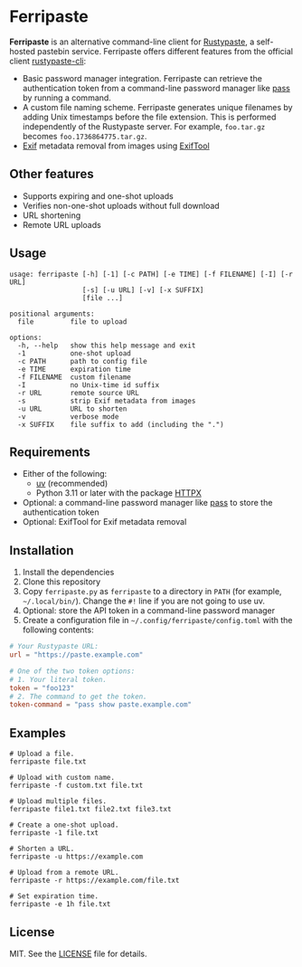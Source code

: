# Ferripaste

**Ferripaste** is an alternative command-line client for [Rustypaste](https://github.com/orhun/rustypaste),
a self-hosted pastebin service.
Ferripaste offers different features from the official client [rustypaste-cli](https://github.com/orhun/rustypaste-cli):

- Basic password manager integration.
  Ferripaste can retrieve the authentication token from a command-line password manager like [pass](https://www.passwordstore.org/) by running a command.
- A custom file naming scheme.
  Ferripaste generates unique filenames by adding Unix timestamps before the file extension.
  This is performed independently of the Rustypaste server.
  For example, `foo.tar.gz` becomes `foo.1736864775.tar.gz`.
- [Exif](https://en.wikipedia.org/wiki/Exif) metadata removal from images using [ExifTool](https://en.wikipedia.org/wiki/ExifTool)

## Other features

- Supports expiring and one-shot uploads
- Verifies non-one-shot uploads without full download
- URL shortening
- Remote URL uploads

## Usage

```none
usage: ferripaste [-h] [-1] [-c PATH] [-e TIME] [-f FILENAME] [-I] [-r URL]
                  [-s] [-u URL] [-v] [-x SUFFIX]
                  [file ...]

positional arguments:
  file         file to upload

options:
  -h, --help   show this help message and exit
  -1           one-shot upload
  -c PATH      path to config file
  -e TIME      expiration time
  -f FILENAME  custom filename
  -I           no Unix-time id suffix
  -r URL       remote source URL
  -s           strip Exif metadata from images
  -u URL       URL to shorten
  -v           verbose mode
  -x SUFFIX    file suffix to add (including the ".")
```

## Requirements

- Either of the following:
  - [uv](https://docs.astral.sh/uv/) (recommended)
  - Python 3.11 or later with the package [HTTPX](https://python-httpx.org/)
- Optional: a command-line password manager like [pass](https://en.wikipedia.org/wiki/Pass_(software)) to store the authentication token
- Optional: ExifTool for Exif metadata removal

## Installation

1. Install the dependencies
2. Clone this repository
3. Copy `ferripaste.py` as `ferripaste` to a directory in `PATH` (for example, `~/.local/bin/`).
   Change the `#!` line if you are not going to use uv.
4. Optional: store the API token in a command-line password manager
5. Create a configuration file in `~/.config/ferripaste/config.toml` with the following contents:

```toml
# Your Rustypaste URL:
url = "https://paste.example.com"

# One of the two token options:
# 1. Your literal token.
token = "foo123"
# 2. The command to get the token.
token-command = "pass show paste.example.com"
```

## Examples

```shell
# Upload a file.
ferripaste file.txt

# Upload with custom name.
ferripaste -f custom.txt file.txt

# Upload multiple files.
ferripaste file1.txt file2.txt file3.txt

# Create a one-shot upload.
ferripaste -1 file.txt

# Shorten a URL.
ferripaste -u https://example.com

# Upload from a remote URL.
ferripaste -r https://example.com/file.txt

# Set expiration time.
ferripaste -e 1h file.txt
```

## License

MIT.
See the [LICENSE](LICENSE) file for details.
